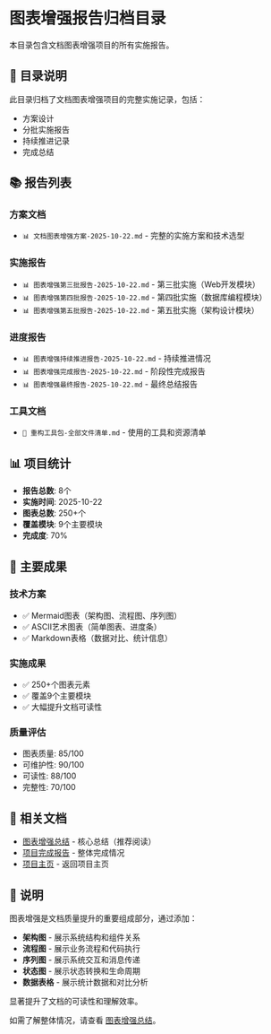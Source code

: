 # 图表增强报告归档目录

本目录包含文档图表增强项目的所有实施报告。

## 📁 目录说明

此目录归档了文档图表增强项目的完整实施记录，包括：

- 方案设计
- 分批实施报告
- 持续推进记录
- 完成总结

## 📚 报告列表

### 方案文档

- `📊 文档图表增强方案-2025-10-22.md` - 完整的实施方案和技术选型

### 实施报告

- `📊 图表增强第三批报告-2025-10-22.md` - 第三批实施（Web开发模块）
- `📊 图表增强第四批报告-2025-10-22.md` - 第四批实施（数据库编程模块）
- `📊 图表增强第五批报告-2025-10-22.md` - 第五批实施（架构设计模块）

### 进度报告

- `📊 图表增强持续推进报告-2025-10-22.md` - 持续推进情况
- `📊 图表增强完成报告-2025-10-22.md` - 阶段性完成报告
- `📊 图表增强最终报告-2025-10-22.md` - 最终总结报告

### 工具文档

- `🎉 重构工具包-全部文件清单.md` - 使用的工具和资源清单

## 📊 项目统计

- **报告总数**: 8个
- **实施时间**: 2025-10-22
- **图表总数**: 250+个
- **覆盖模块**: 9个主要模块
- **完成度**: 70%

## 🎯 主要成果

### 技术方案

- ✅ Mermaid图表（架构图、流程图、序列图）
- ✅ ASCII艺术图表（简单图表、进度条）
- ✅ Markdown表格（数据对比、统计信息）

### 实施成果

- ✅ 250+个图表元素
- ✅ 覆盖9个主要模块
- ✅ 大幅提升文档可读性

### 质量评估

- 图表质量: 85/100
- 可维护性: 90/100
- 可读性: 88/100
- 完整性: 70/100

## 🔗 相关文档

- [图表增强总结](../../CHART_ENHANCEMENT_SUMMARY.md) - 核心总结（推荐阅读）
- [项目完成报告](../../PROJECT_COMPLETION_REPORT.md) - 整体完成情况
- [项目主页](../../README.md) - 返回项目主页

## 📝 说明

图表增强是文档质量提升的重要组成部分，通过添加：

- **架构图** - 展示系统结构和组件关系
- **流程图** - 展示业务流程和代码执行
- **序列图** - 展示系统交互和消息传递
- **状态图** - 展示状态转换和生命周期
- **数据表格** - 展示统计数据和对比分析

显著提升了文档的可读性和理解效率。

如需了解整体情况，请查看 [图表增强总结](../../CHART_ENHANCEMENT_SUMMARY.md)。
